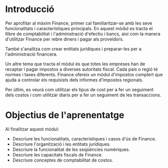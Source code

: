 # Introducció
Per aprofitar al màxim Finance, primer cal familiaritzar-se amb les seve funcionalitats i característiques principals. En aquest mòdul es
tracta el llibre de comptabilitat i l'administració d'efectiu i bancs, així com la manera d'utilitzar Finance per rebre diners i pagar als
proveïdors.

També s'analitza com crear entitats jurídiques i preparar-les per a l'administració financera.

Un altre tema que tracta el mòdul és que totes les empreses han de recaptar i pagar impostos a diverses autoritats fiscal. Cada país o
regió té normes i taxes diferents. Finance ofereix un mòdul d'impostos complert que ajuda a controlar els requisists dels informes 
d'impostos regionals.

Per útlim, es veurà com utilitzar els tipus de cost per a fer un seguiment dels costos i com utilitzar diaris per a fer un seguiment de 
les transaccions.

# Objectius de l'aprenentatge
Al finalitzar aquest mòdul:
- Descriure les funcionalitats, característiques i casos d'ús de Finance.
- Descriure l'organització i les entitats jurídiques.
- Descriure la funcionalitat de les seqüències numèriques.
- Descriure les capacitats fiscals de Finance.
- Descriure conceptes de comptabilitat de costos.
